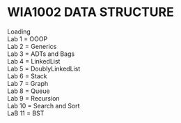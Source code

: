 # WIA1002 DATA STRUCTURE
Loading<br>
Lab 1 = OOOP <br>
Lab 2 = Generics<br>
Lab 3 = ADTs and Bags<br>
Lab 4 = LinkedList<br>
Lab 5 = DoublyLinkedList<br>
Lab 6 = Stack<br>
Lab 7 = Graph<br>
Lab 8 = Queue<br>
Lab 9 = Recursion<br>
Lab 10 = Search and Sort<br>
LaB 11 = BST<br>
